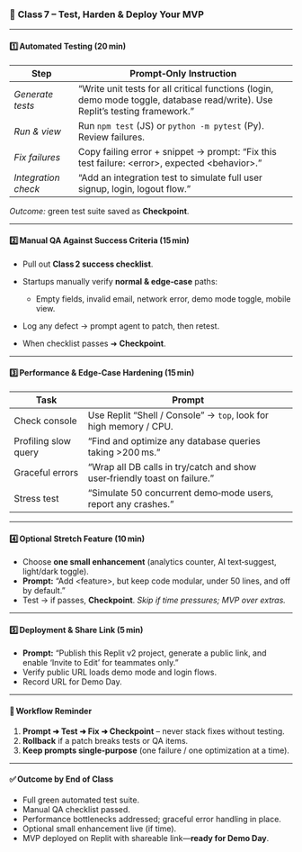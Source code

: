 ### 🚀 **Class 7 – Test, Harden & Deploy Your MVP**

---

#### 1️⃣ Automated Testing (20 min)

| Step                | Prompt‑Only Instruction                                                                                                       |
| ------------------- | ----------------------------------------------------------------------------------------------------------------------------- |
| _Generate tests_    | “Write unit tests for all critical functions (login, demo mode toggle, database read/write). Use Replit’s testing framework.” |
| _Run & view_        | Run `npm test` (JS) or `python -m pytest` (Py). Review failures.                                                              |
| _Fix failures_      | Copy failing error + snippet → prompt: “Fix this test failure: \<error>, expected \<behavior>.”                               |
| _Integration check_ | “Add an integration test to simulate full user signup, login, logout flow.”                                                   |

_Outcome:_ green test suite saved as **Checkpoint**.

---

#### 2️⃣ Manual QA Against Success Criteria (15 min)

- Pull out **Class 2 success checklist**.
- Startups manually verify **normal & edge‑case** paths:

  - Empty fields, invalid email, network error, demo mode toggle, mobile view.

- Log any defect → prompt agent to patch, then retest.
- When checklist passes ➜ **Checkpoint**.

---

#### 3️⃣ Performance & Edge‑Case Hardening (15 min)

| Task                 | Prompt                                                                    |
| -------------------- | ------------------------------------------------------------------------- |
| Check console        | Use Replit “Shell / Console” → `top`, look for high memory / CPU.         |
| Profiling slow query | “Find and optimize any database queries taking >200 ms.”                  |
| Graceful errors      | “Wrap all DB calls in try/catch and show user‑friendly toast on failure.” |
| Stress test          | “Simulate 50 concurrent demo‑mode users, report any crashes.”             |

---

#### 4️⃣ Optional Stretch Feature (10 min)

- Choose **one small enhancement** (analytics counter, AI text‑suggest, light/dark toggle).
- **Prompt:** “Add \<feature>, but keep code modular, under 50 lines, and off by default.”
- Test → if passes, **Checkpoint**. _Skip if time pressures; MVP over extras._

---

#### 5️⃣ Deployment & Share Link (5 min)

- **Prompt:** “Publish this Replit v2 project, generate a public link, and enable ‘Invite to Edit’ for teammates only.”
- Verify public URL loads demo mode and login flows.
- Record URL for Demo Day.

---

#### 🔄 Workflow Reminder

1. **Prompt ➜ Test ➜ Fix ➜ Checkpoint** – never stack fixes without testing.
2. **Rollback** if a patch breaks tests or QA items.
3. **Keep prompts single‑purpose** (one failure / one optimization at a time).

---

#### ✅ Outcome by End of Class

- Full green automated test suite.
- Manual QA checklist passed.
- Performance bottlenecks addressed; graceful error handling in place.
- Optional small enhancement live (if time).
- MVP deployed on Replit with shareable link—**ready for Demo Day**.
